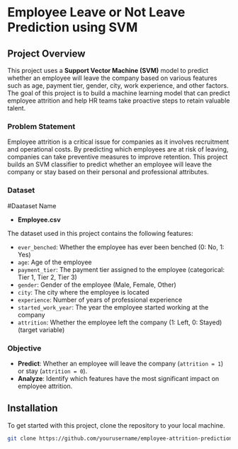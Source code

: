 # Employee Leave or Not Leave Prediction using SVM

## Project Overview

This project uses a **Support Vector Machine (SVM)** model to predict whether an employee will leave the company based on various features such as age, payment tier, gender, city, work experience, and other factors. The goal of this project is to build a machine learning model that can predict employee attrition and help HR teams take proactive steps to retain valuable talent.

### Problem Statement

Employee attrition is a critical issue for companies as it involves recruitment and operational costs. By predicting which employees are at risk of leaving, companies can take preventive measures to improve retention. This project builds an SVM classifier to predict whether an employee will leave the company or stay based on their personal and professional attributes.

### Dataset

#Daataset Name

- **Employee.csv**

The dataset used in this project contains the following features:

- `ever_benched`: Whether the employee has ever been benched (0: No, 1: Yes)
- `age`: Age of the employee
- `payment_tier`: The payment tier assigned to the employee (categorical: Tier 1, Tier 2, Tier 3)
- `gender`: Gender of the employee (Male, Female, Other)
- `city`: The city where the employee is located
- `experience`: Number of years of professional experience
- `started_work_year`: The year the employee started working at the company
- `attrition`: Whether the employee left the company (1: Left, 0: Stayed) (target variable)

### Objective

- **Predict**: Whether an employee will leave the company (`attrition = 1`) or stay (`attrition = 0`).
- **Analyze**: Identify which features have the most significant impact on employee attrition.

## Installation

To get started with this project, clone the repository to your local machine.

```bash
git clone https://github.com/yourusername/employee-attrition-prediction.git
